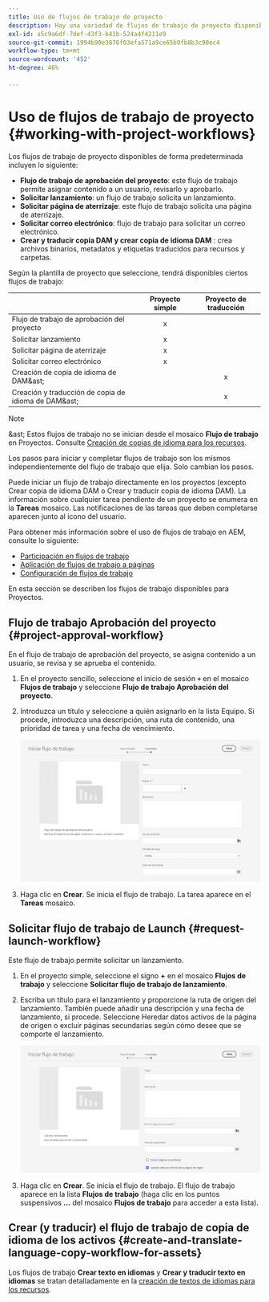 ```yaml
---
title: Uso de flujos de trabajo de proyecto
description: Hay una variedad de flujos de trabajo de proyecto disponibles de forma predeterminada.
exl-id: a5c9a6df-7def-43f3-b41b-524a4f4211e9
source-git-commit: 1994b90e3876f03efa571a9ce65b9fb8b3c90ec4
workflow-type: tm+mt
source-wordcount: '452'
ht-degree: 46%

---
```


# Uso de flujos de trabajo de proyecto {#working-with-project-workflows}

Los flujos de trabajo de proyecto disponibles de forma predeterminada incluyen lo siguiente:

* **Flujo de trabajo de aprobación del proyecto**: este flujo de trabajo permite asignar contenido a un usuario, revisarlo y aprobarlo.
* **Solicitar lanzamiento**: un flujo de trabajo solicita un lanzamiento.
* **Solicitar página de aterrizaje**: este flujo de trabajo solicita una página de aterrizaje.
* **Solicitar correo electrónico**: flujo de trabajo para solicitar un correo electrónico.
* **Crear y traducir copia DAM y crear copia de idioma DAM** : crea archivos binarios, metadatos y etiquetas traducidos para recursos y carpetas.

Según la plantilla de proyecto que seleccione, tendrá disponibles ciertos flujos de trabajo:

|   | **Proyecto simple** | **Proyecto de traducción** |
|---|:-:|:-:|
| Flujo de trabajo de aprobación del proyecto | x |  |
| Solicitar lanzamiento | x |  |
| Solicitar página de aterrizaje | x |  |
| Solicitar correo electrónico | x | |
| Creación de copia de idioma de DAM&amp;ast; |  | x |
| Creación y traducción de copia de idioma de DAM&amp;ast; |   | x |

>[!NOTE]
>
>&amp;ast; Estos flujos de trabajo no se inician desde el mosaico **Flujo de trabajo** en Proyectos. Consulte [Creación de copias de idioma para los recursos](/help/sites-cloud/administering/translation/managing-projects.md).

Los pasos para iniciar y completar flujos de trabajo son los mismos independientemente del flujo de trabajo que elija. Solo cambian los pasos.

Puede iniciar un flujo de trabajo directamente en los proyectos (excepto Crear copia de idioma DAM o Crear y traducir copia de idioma DAM). La información sobre cualquier tarea pendiente de un proyecto se enumera en la **Tareas** mosaico. Las notificaciones de las tareas que deben completarse aparecen junto al icono del usuario.

Para obtener más información sobre el uso de flujos de trabajo en AEM, consulte lo siguiente:

* [Participación en flujos de trabajo](/help/sites-cloud/authoring/workflows/participating.md)
* [Aplicación de flujos de trabajo a páginas](/help/sites-cloud/authoring/workflows/applying.md)
* [Configuración de flujos de trabajo ](/help/sites-cloud/administering/workflows-administering.md)

En esta sección se describen los flujos de trabajo disponibles para Proyectos.

## Flujo de trabajo Aprobación del proyecto {#project-approval-workflow}

En el flujo de trabajo de aprobación del proyecto, se asigna contenido a un usuario, se revisa y se aprueba el contenido.

1. En el proyecto sencillo, seleccione el inicio de sesión **`+`** en el mosaico **Flujos de trabajo** y seleccione **Flujo de trabajo Aprobación del proyecto**.
1. Introduzca un título y seleccione a quién asignarlo en la lista Equipo. Si procede, introduzca una descripción, una ruta de contenido, una prioridad de tarea y una fecha de vencimiento.

   ![Solicitar aprobación](/help/sites-cloud/authoring/assets/projects-approval.png)

1. Haga clic en **Crear**. Se inicia el flujo de trabajo. La tarea aparece en el **Tareas** mosaico.

## Solicitar flujo de trabajo de Launch {#request-launch-workflow}

Este flujo de trabajo permite solicitar un lanzamiento.

1. En el proyecto simple, seleccione el signo **+** en el mosaico **Flujos de trabajo** y seleccione **Solicitar flujo de trabajo de lanzamiento**.
1. Escriba un título para el lanzamiento y proporcione la ruta de origen del lanzamiento. También puede añadir una descripción y una fecha de lanzamiento, si procede. Seleccione Heredar datos activos de la página de origen o excluir páginas secundarias según cómo desee que se comporte el lanzamiento.

   ![Solicitar lanzamiento](/help/sites-cloud/authoring/assets/projects-request-launch.png)

1. Haga clic en **Crear**. Se inicia el flujo de trabajo. El flujo de trabajo aparece en la lista **Flujos de trabajo** (haga clic en los puntos suspensivos **...** del mosaico **Flujos de trabajo** para acceder a esta lista).

## Crear (y traducir) el flujo de trabajo de copia de idioma de los activos {#create-and-translate-language-copy-workflow-for-assets}

Los flujos de trabajo **Crear texto en idiomas** y **Crear y traducir texto en idiomas** se tratan detalladamente en la [creación de textos de idiomas para los recursos](/help/assets/translate-assets.md).
